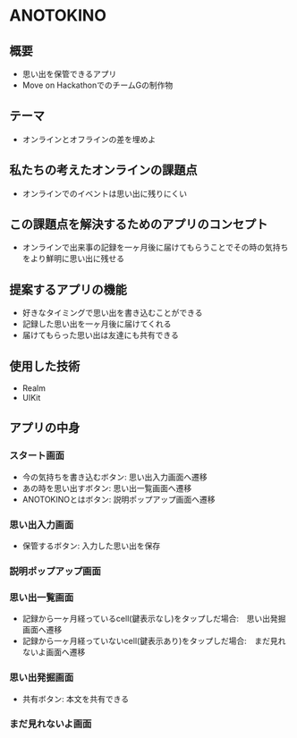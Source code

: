 # ANOTOKINO

## 概要
- 思い出を保管できるアプリ
- Move on HackathonでのチームGの制作物

## テーマ
- オンラインとオフラインの差を埋めよ

## 私たちの考えたオンラインの課題点
- オンラインでのイベントは思い出に残りにくい

## この課題点を解決するためのアプリのコンセプト
- オンラインで出来事の記録を一ヶ月後に届けてもらうことでその時の気持ちをより鮮明に思い出に残せる

## 提案するアプリの機能
- 好きなタイミングで思い出を書き込むことができる
- 記録した思い出を一ヶ月後に届けてくれる
- 届けてもらった思い出は友達にも共有できる

## 使用した技術
- Realm
- UIKit

## アプリの中身
### スタート画面
- 今の気持ちを書き込むボタン: 思い出入力画面へ遷移
- あの時を思い出すボタン: 思い出一覧画面へ遷移
- ANOTOKINOとはボタン: 説明ポップアップ画面へ遷移

### 思い出入力画面
- 保管するボタン: 入力した思い出を保存

### 説明ポップアップ画面

### 思い出一覧画面
- 記録から一ヶ月経っているcell(鍵表示なし)をタップしだ場合:　思い出発掘画面へ遷移
- 記録から一ヶ月経っていないcell(鍵表示あり)をタップしだ場合:　まだ見れないよ画面へ遷移

### 思い出発掘画面
- 共有ボタン: 本文を共有できる

### まだ見れないよ画面
